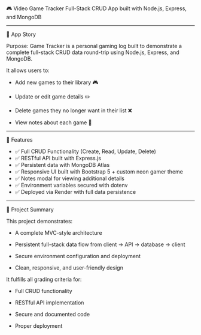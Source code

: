🎮 Video Game Tracker
Full-Stack CRUD App built with Node.js, Express, and MongoDB

---
📖 App Story

Purpose:
Game Tracker is a personal gaming log built to demonstrate a complete full-stack CRUD data round-trip using Node.js, Express, and MongoDB.

It allows users to:

- Add new games to their library 🎮

- Update or edit game details ✏️

- Delete games they no longer want in their list ❌

- View notes about each game 💾

---
🧠 Features

- ✅ Full CRUD Functionality (Create, Read, Update, Delete)
- ✅ RESTful API built with Express.js
- ✅ Persistent data with MongoDB Atlas
- ✅ Responsive UI built with Bootstrap 5 + custom neon gamer theme
- ✅ Notes modal for viewing additional details
- ✅ Environment variables secured with dotenv
- ✅ Deployed via Render with full data persistence

---
🧩 Project Summary

This project demonstrates:

- A complete MVC-style architecture

- Persistent full-stack data flow from client → API → database → client

- Secure environment configuration and deployment

- Clean, responsive, and user-friendly design

It fulfills all grading criteria for:

- Full CRUD functionality

- RESTful API implementation

- Secure and documented code

- Proper deployment
